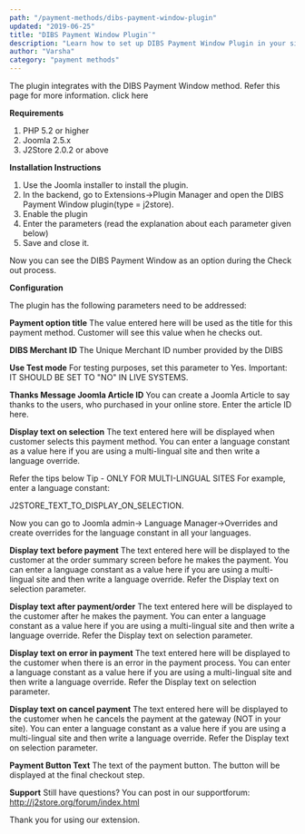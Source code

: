 ```yaml
---
path: "/payment-methods/dibs-payment-window-plugin"
updated: "2019-06-25"
title: "DIBS Payment Window Plugin¨"
description: "Learn how to set up DIBS Payment Window Plugin in your site."
author: "Varsha"
category: "payment methods"
---
```



The plugin integrates with the DIBS Payment Window method. Refer this page for more information. <link-text url =¨http://www.dibspayment.com/dibs-payment-window¨ traget = ¨_blank¨ rel =¨noopener¨> click here </link-text>

**Requirements**

1. PHP 5.2 or higher
2. Joomla 2.5.x
3. J2Store 2.0.2 or above

**Installation Instructions**

1. Use the Joomla installer to install the plugin.
2. In the backend, go to Extensions->Plugin Manager and open the DIBS Payment Window plugin(type = j2store).
3. Enable the plugin
4. Enter the parameters (read the explanation about each parameter given below)
5. Save and close it.

Now you can see the DIBS Payment Window as an option during the Check out process.

**Configuration**

The plugin has the following parameters need to be addressed:

**Payment option title**
The value entered here will be used as the title for this payment method. Customer will see this value when he checks out.

**DIBS Merchant ID**
The Unique Merchant ID number provided by the DIBS

**Use Test mode**
For testing purposes, set this parameter to Yes.
Important: IT SHOULD BE SET TO "NO" IN LIVE SYSTEMS.

**Thanks Message Joomla Article ID**
You can create a Joomla Article to say thanks to the users, who purchased in your online store. Enter the article ID here.

**Display text on selection**
The text entered here will be displayed when customer selects this payment method.
You can enter a language constant as a value here if you are using a multi-lingual site and then write a language override.

Refer the tips below
Tip - ONLY FOR MULTI-LINGUAL SITES
For example, enter a language constant:

J2STORE_TEXT_TO_DISPLAY_ON_SELECTION.

Now you can go to Joomla admin-> Language Manager->Overrides and create overrides for the language constant in all your languages.

**Display text before payment**
The text entered here will be displayed to the customer at the order summary screen before he makes the payment.
You can enter a language constant as a value here if you are using a multi-lingual site and then write a language override. Refer the Display text on selection parameter.

**Display text after payment/order**
The text entered here will be displayed to the customer after he makes the payment.
You can enter a language constant as a value here if you are using a multi-lingual site and then write a language override. Refer the Display text on selection parameter.

**Display text on error in payment**
The text entered here will be displayed to the customer when there is an error in the payment process.
You can enter a language constant as a value here if you are using a multi-lingual site and then write a language override. Refer the Display text on selection parameter.

**Display text on cancel payment**
The text entered here will be displayed to the customer when he cancels the payment at the gateway (NOT in your site).
You can enter a language constant as a value here if you are using a multi-lingual site and then write a language override. Refer the Display text on selection parameter.

**Payment Button Text**
The text of the payment button. The button will be displayed at the final checkout step.

**Support**
Still have questions? You can post in our supportforum: http://j2store.org/forum/index.html

Thank you for using our extension.
